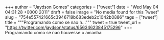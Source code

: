 
+++
author = "Jaydson Gomes"
categories = ["tweet"]
date = "Wed May 04 04:31:28 +0000 2011"
draft = false
image = "No media found for this Tweet"
slug = "754e557421665c3946719b683edeb2c1042b0886"
tags = ["tweet"]
title = """Programando como se nao h..."""
tweet = true
tweet_url = "https://twitter.com/jaydson/status/65634623845175296"
+++
Programando como se nao houvesse o amanha
